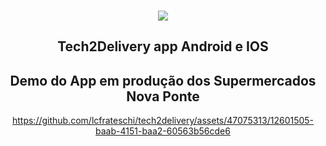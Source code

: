
<a name="readme-top"></a>
<!--


![tech2delivery](https://github.com/lcfrateschi/tech2delivery/assets/47075313/6fdcff3a-72ca-407d-b312-9becb7214fe3)



<!-- PROJECT LOGO -->
<br />
<div align="center">
  <a href="https://github.com/github_username/repo_name">
  <img src="https://github.com/lcfrateschi/tech2delivery/assets/47075313/6fdcff3a-72ca-407d-b312-9becb7214fe3">

  </a>

<h2 align="center">Tech2Delivery app Android e IOS</h2>
<h2 align="center">Demo do App em produção dos Supermercados Nova Ponte</h2>



https://github.com/lcfrateschi/tech2delivery/assets/47075313/12601505-baab-4151-baa2-60563b56cde6
